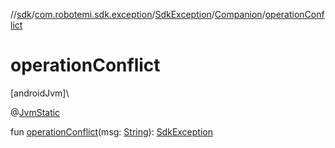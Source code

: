 //[sdk](../../../../index.md)/[com.robotemi.sdk.exception](../../index.md)/[SdkException](../index.md)/[Companion](index.md)/[operationConflict](operation-conflict.md)

# operationConflict

[androidJvm]\

@[JvmStatic](https://kotlinlang.org/api/latest/jvm/stdlib/kotlin.jvm/-jvm-static/index.html)

fun [operationConflict](operation-conflict.md)(msg: [String](https://kotlinlang.org/api/latest/jvm/stdlib/kotlin/-string/index.html)): [SdkException](../index.md)
